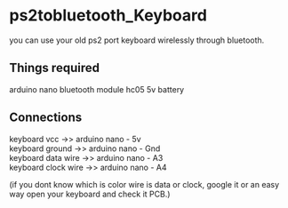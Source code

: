 # ps2tobluetooth_Keyboard
you can use your old ps2 port keyboard wirelessly through bluetooth.

## Things required
arduino nano
bluetooth module hc05
5v battery

## Connections
keyboard vcc ->> arduino nano - 5v  
keyboard ground ->> arduino nano - Gnd  
keyboard data wire ->> arduino nano - A3  
keyboard clock wire ->> arduino nano - A4  

(if you dont know which is color wire is data or clock, google it or an easy way open your keyboard and check it PCB.)
